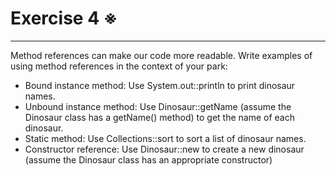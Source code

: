 # Exercise 4 ※
___
Method references can make our code more readable. Write examples of using method references
in the context of your park: <br /> 
- Bound instance method: Use System.out::println to print dinosaur names.
- Unbound instance method: Use Dinosaur::getName (assume the Dinosaur class
has a getName() method) to get the name of each dinosaur.
- Static method: Use Collections::sort to sort a list of dinosaur names.
- Constructor reference: Use Dinosaur::new to create a new dinosaur (assume the
Dinosaur class has an appropriate constructor)
